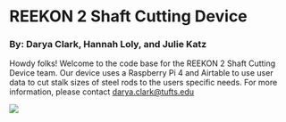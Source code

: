 # REEKON 2 Shaft Cutting Device
### By: Darya Clark, Hannah Loly, and Julie Katz

Howdy folks! Welcome to the code base for the REEKON 2 Shaft Cutting Device team. Our device uses a Raspberry Pi 4 and Airtable to use user data to cut stalk sizes of steel rods to the users specific needs. For more information, please contact darya.clark@tufts.edu

![](shaftCutter.heic)
